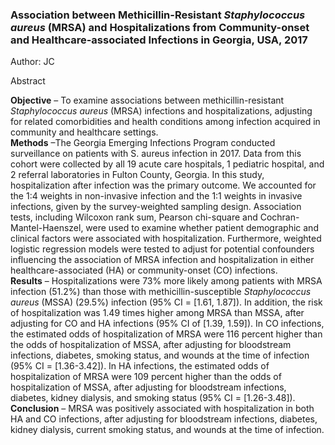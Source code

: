 ### Association between Methicillin-Resistant *Staphylococcus aureus* (MRSA) and Hospitalizations from Community-onset and Healthcare-associated Infections in Georgia, USA, 2017 
Author: JC<br>

Abstract

**Objective** – To examine associations between methicillin-resistant *Staphylococcus aureus* (MRSA) infections and hospitalizations, adjusting for related comorbidities and health conditions among infection acquired in community and healthcare settings.<br>
**Methods** –The Georgia Emerging Infections Program conducted surveillance on patients with S. aureus infection in 2017. Data from this cohort were collected by all 19 acute care hospitals, 1 pediatric hospital, and 2 referral laboratories in Fulton County, Georgia. In this study, hospitalization after infection was the primary outcome. We accounted for the 1:4 weights in non-invasive infection and the 1:1 weights in invasive infections, given by the survey-weighted sampling design. Association tests, including Wilcoxon rank sum, Pearson chi-square and Cochran-Mantel-Haenszel, were used to examine whether patient demographic and clinical factors were associated with hospitalization. Furthermore, weighted logistic regression models were tested to adjust for potential confounders influencing the association of MRSA infection and hospitalization in either healthcare-associated (HA) or community-onset (CO) infections.<br>
**Results** – Hospitalizations were 73% more likely among patients with MRSA infection (51.2%) than those with methicillin-susceptible *Staphylococcus aureus* (MSSA) (29.5%) infection (95% CI = [1.61, 1.87]). In addition, the risk of hospitalization was 1.49 times higher among MRSA than MSSA, after adjusting for CO and HA infections (95% CI of [1.39, 1.59]). In CO infections, the estimated odds of hospitalization of MRSA were 116 percent higher than the odds of hospitalization of MSSA, after adjusting for bloodstream infections, diabetes, smoking status, and wounds at the time of infection (95% CI = [1.36-3.42]). In HA infections, the estimated odds of hospitalization of MRSA were 109 percent higher than the odds of hospitalization of MSSA, after adjusting for bloodstream infections, diabetes, kidney dialysis, and smoking status (95% CI = [1.26-3.48]).<br>
**Conclusion** – MRSA was positively associated with hospitalization in both HA and CO infections, after adjusting for bloodstream infections, diabetes, kidney dialysis, current smoking status, and wounds at the time of infection.
